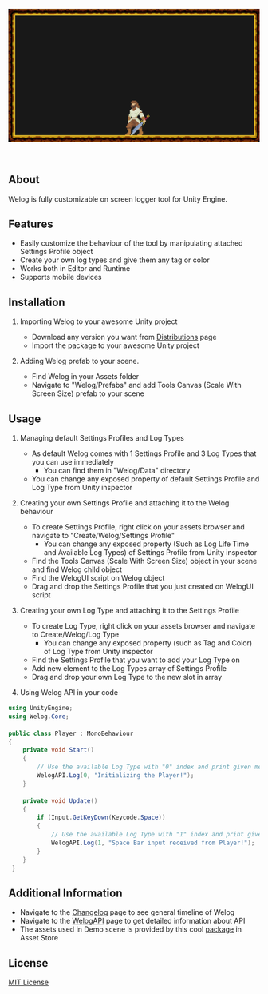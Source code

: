 <p align="center">
  <a href="#"><img src="https://github.com/iozsaygi/welog/blob/master/Media/v1.0%20Showcase.gif"/></a>
</p>

</br>

## About
Welog is fully customizable on screen logger tool for Unity Engine.

## Features
* Easily customize the behaviour of the tool by manipulating attached Settings Profile object
* Create your own log types and give them any tag or color
* Works both in Editor and Runtime
* Supports mobile devices

## Installation
1. Importing Welog to your awesome Unity project
    * Download any version you want from [Distributions](https://github.com/iozsaygi/welog/tree/master/Distributions) page
    * Import the package to your awesome Unity project
    
2. Adding Welog prefab to your scene.
    * Find Welog in your Assets folder
    * Navigate to "Welog/Prefabs" and add Tools Canvas (Scale With Screen Size) prefab to your scene
    
## Usage
1. Managing default Settings Profiles and Log Types
    * As default Welog comes with 1 Settings Profile and 3 Log Types that you can use immediately
        * You can find them in "Welog/Data" directory
    * You can change any exposed property of default Settings Profile and Log Type from Unity inspector

2. Creating your own Settings Profile and attaching it to the Welog behaviour
    * To create Settings Profile, right click on your assets browser and navigate to "Create/Welog/Settings Profile"
        * You can change any exposed property (Such as Log Life Time and Available Log Types) of Settings Profile from Unity inspector
    * Find the Tools Canvas (Scale With Screen Size) object in your scene and find Welog child object
    * Find the WelogUI script on Welog object
    * Drag and drop the Settings Profile that you just created on WelogUI script
    
3. Creating your own Log Type and attaching it to the Settings Profile
    * To create Log Type, right click on your assets browser and navigate to Create/Welog/Log Type
        * You can change any exposed property (such as Tag and Color) of Log Type from Unity inspector
    * Find the Settings Profile that you want to add your Log Type on
    * Add new element to the Log Types array of Settings Profile
    * Drag and drop your own Log Type to the new slot in array

4. Using Welog API in your code
```csharp
using UnityEngine;
using Welog.Core;

public class Player : MonoBehaviour
{
    private void Start()
    {
        // Use the available Log Type with "0" index and print given message.
        WelogAPI.Log(0, "Initializing the Player!");
    }
    
    private void Update()
    {
        if (Input.GetKeyDown(Keycode.Space))
        {
            // Use the available Log Type with "1" index and print given message.
            WelogAPI.Log(1, "Space Bar input received from Player!");
        }
    }
 }
  ```

## Additional Information
* Navigate to the [Changelog](https://github.com/iozsaygi/welog/blob/master/Documents/Changelog.md) page to see general timeline of Welog
* Navigate to the [WelogAPI](https://github.com/iozsaygi/welog/blob/master/Documents/WelogAPI.md) page to get detailed information about API
* The assets used in Demo scene is provided by this cool [package](https://assetstore.unity.com/packages/2d/characters/bandits-pixel-art-104130) in Asset Store

## License
[MIT License](https://github.com/iozsaygi/welog/blob/master/LICENSE)
